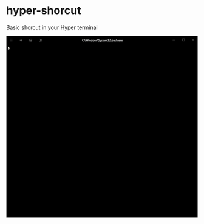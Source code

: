 # hyper-shorcut
Basic shorcut in your Hyper terminal

<p align="center">
  <img src="./hyper-shorcut.gif" >
</p>